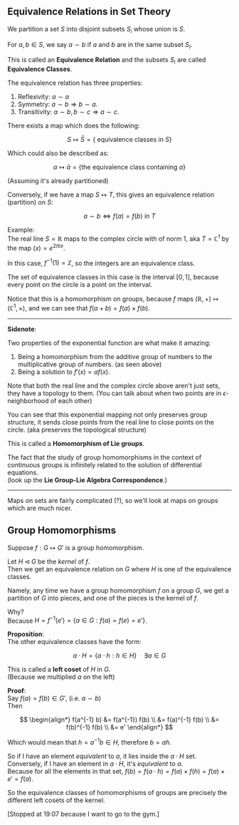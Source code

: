 ## Equivalence Relations in Set Theory

We partition a set $S$ into disjoint subsets $S_i$ whose union is $S$.

For $a, b \in S$, we say $a \sim b$ if $a$ and $b$ are in the same subset $S_i$.

This is called an **Equivalence Relation** and the subsets $S_i$ are called **Equivalence Classes**.

The equivalence relation has three properties:

1. Reflexivity: $a \sim a$
2. Symmetry: $a \sim b \Rightarrow b \sim a$.
3. Transitivity: $a \sim b, \, b \sim c \Rightarrow a \sim c$.

There exists a map which does the following:

$$
S \mapsto \bar{S} = \{ \text{ equivalence classes in } S \}
$$

Which could also be described as:

$$
a \mapsto \bar{a} = \{ \text{the equivalence class containing } a \}
$$

(Assuming it's already partitioned)

Conversely, if we have a map $S \mapsto T$, this gives an equivalence relation (partition) on $S$:

$$
a \sim b \iff f(a) = f(b) \text{ in } T
$$

Example: \
The real line $S = \mathbb{R}$ maps to the complex circle with of norm $1$, aka $T = \mathbb{C}^1$ by the map $(x) = e^{2 \pi i x}$.

In this case, $f^{-1}(1) = \mathbb{Z}$, so the integers are an equivalence class.

The set of equivalence classes in this case is the interval $[0, 1]$, because every point on the circle is a point on the interval.

Notice that this is a homomorphism on groups, because $f$ maps $(\mathbb{R}, +) \mapsto (\mathbb{C}^1, \times)$, and we can see that $f(a + b) = f(a) \times f(b)$.

---

**Sidenote**:

Two properties of the exponential function are what make it amazing:

1. Being a homomorphism from the additive group of numbers to the multiplicative group of numbers. (as seen above)
2. Being a solution to $f'(x) = af(x)$.

Note that both the real line and the complex circle above aren't just sets, they have a topology to them. (You can talk about when two points are in $\epsilon$-neighborhood of each other)

You can see that this exponential mapping not only preserves group structure, it sends close points from the real line to close points on the circle. (aka preserves the topological structure)

This is called a **Homomorphism of Lie groups**.

The fact that the study of group homomorphisms in the context of continuous groups is infinitely related to the solution of differential equations. \
(look up the **Lie Group-Lie Algebra Correspondence**.)

---

Maps on sets are fairly complicated (?), so we'll look at maps on groups which are much nicer.

## Group Homomorphisms

Suppose $f: G \mapsto G'$ is a group homomorphism. 

Let $H \triangleleft G$ be the _kernel_ of $f$. \
Then we get an equivalence relation on $G$ where $H$ is one of the equivalence classes.

Namely, any time we have a group homomorphism $f$ on a group $G$, we get a partition of $G$ into pieces, and one of the pieces is the kernel of $f$.

Why? \
Because $H = f^{-1}(e') = \{ a \in G : f(a) = f(e) = e' \}$.

**Proposition**: \
The other equivalence classes have the form:

$$
a \cdot H = \{ a \cdot h : h \in H \} \quad \exists a \in G
$$

This is called a **left coset** of $H$ in $G$. \
(Because we multiplied $a$ on the left)

**Proof**: \
Say $f(a) = f(b) \in G'$, (i.e. $a \sim b$) \
Then

$$
\begin{align*} 
f(a^{-1} b) 
&= f(a^{-1}) f(b) \\
&= f(a)^{-1} f(b) \\
&= f(b)^{-1} f(b) \\
&= e'
\end{align*}
$$

Which would mean that $h = a^{-1}b \in H$, therefore $b = ah$.

So if I have an element _equivalent_ to $a$, it lies inside the $a \cdot H$ set. Conversely, if I have an element in $a \cdot H$, it's _equivalent_ to $a$. \
Because for all the elements in that set, $f(b) = f(a \cdot h) = f(a) \times f(h) = f(a) \times e' = f(a)$.

So the equivalence classes of homomorphisms of groups are precisely the different left cosets of the kernel.

[Stopped at 19:07 because I want to go to the gym.]